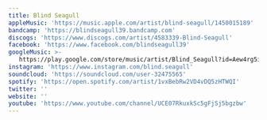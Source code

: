 ```yaml
---
title: Blind Seagull
appleMusic: 'https://music.apple.com/artist/blind-seagull/1450015189'
bandcamp: 'https://blindseagull39.bandcamp.com'
discogs: 'https://www.discogs.com/artist/4583339-Blind-Seagull'
facebook: 'https://www.facebook.com/blindseagull39'
googleMusic: >-
   https://play.google.com/store/music/artist/Blind_Seagull?id=Aew4rg5is2brh4dknwr2j4jhhdm
instagram: 'https://www.instagram.com/blind.seagull'
soundcloud: 'https://soundcloud.com/user-32475565'
spotify: 'https://open.spotify.com/artist/1vxBebRw2VD4vDQ5zHTWQI'
twitter: ''
website: ''
youtube: 'https://www.youtube.com/channel/UCE07RkuxkSc5gFjSj5bgzbw'
---
```

